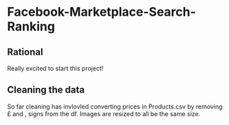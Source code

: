 # Facebook-Marketplace-Search-Ranking

## Rational

Really excited to start this project! 


## Cleaning the data

So far cleaning has invlovled converting prices in Products.csv by removing £ and , signs from the df. 
Images are resized to all be the same size. 